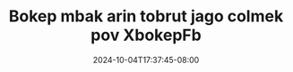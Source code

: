 --- 
title: "Bokep mbak arin tobrut jago colmek pov  XbokepFb"
description: "streaming   Bokep mbak arin tobrut jago colmek pov  XbokepFb premium durasi panjang baru"
date: 2024-10-04T17:37:45-08:00
file_code: "xem1xlht1tyv"
draft: false
cover: "y6quu59iaf3gbvju.jpg"
tags: ["Bokep", "mbak", "arin", "tobrut", "jago", "colmek", "pov", "XbokepFb", "bokep-indo", "bokep-viral", "bokep-ig"]
length: 1181
fld_id: "1482785"
foldername: "Arin super toge"
categories: ["Arin super toge"]
views: 0
---